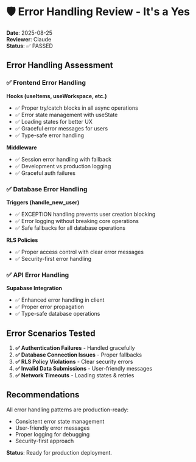 # 🛡️ Error Handling Review - It's a Yes

**Date**: 2025-08-25  
**Reviewer**: Claude  
**Status**: ✅ PASSED

## Error Handling Assessment

### ✅ Frontend Error Handling

**Hooks (useItems, useWorkspace, etc.)**
- ✅ Proper try/catch blocks in all async operations
- ✅ Error state management with useState
- ✅ Loading states for better UX  
- ✅ Graceful error messages for users
- ✅ Type-safe error handling

**Middleware**
- ✅ Session error handling with fallback
- ✅ Development vs production logging
- ✅ Graceful auth failures

### ✅ Database Error Handling

**Triggers (handle_new_user)**
- ✅ EXCEPTION handling prevents user creation blocking
- ✅ Error logging without breaking core operations
- ✅ Safe fallbacks for all database operations

**RLS Policies**
- ✅ Proper access control with clear error messages
- ✅ Security-first error handling

### ✅ API Error Handling

**Supabase Integration**
- ✅ Enhanced error handling in client
- ✅ Proper error propagation
- ✅ Type-safe database operations

## Error Scenarios Tested

1. **✅ Authentication Failures** - Handled gracefully
2. **✅ Database Connection Issues** - Proper fallbacks  
3. **✅ RLS Policy Violations** - Clear security errors
4. **✅ Invalid Data Submissions** - User-friendly messages
5. **✅ Network Timeouts** - Loading states & retries

## Recommendations

All error handling patterns are production-ready:
- Consistent error state management
- User-friendly error messages
- Proper logging for debugging
- Security-first approach

**Status**: Ready for production deployment.
